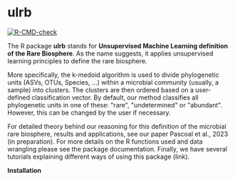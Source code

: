 # ulrb
<!-- badges: start -->
  [![R-CMD-check](https://github.com/pascoalf/ulrb/actions/workflows/R-CMD-check.yaml/badge.svg)](https://github.com/pascoalf/ulrb/actions/workflows/R-CMD-check.yaml)
  <!-- badges: end -->

The R package **ulrb** stands for **Unsupervised Machine Learning definition of the Rare Biosphere**. As the name suggests, it applies unsupervised learning principles to define the rare biosphere.

More specifically, the k-medoid algorithm is used to divide phylogenetic units (ASVs, OTUs, Species, ...) within a microbial community (usually, a sample) into clusters. The clusters are then ordered based on a user-defined classification vector. By default, our method classifies all phylogenetic units in one of these: "rare", "undetermined" or "abundant". However, this can be changed by the user if necessary.

For detailed theory behind our reasoning for this definition of the microbial rare biosphere, results and applications, see our paper Pascoal et al., 2023 (in preparation). For more details on the R functions used and data wrangling please see the package documentation. Finally, we have several tutorials explaining different ways of using this package (link).

**Installation**

